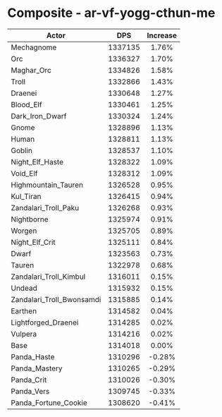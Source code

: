 # Composite - ar-vf-yogg-cthun-me
| Actor | DPS | Increase |
|---|:---:|:---:|
|Mechagnome|1337135|1.76%|
|Orc|1336327|1.70%|
|Maghar_Orc|1334826|1.58%|
|Troll|1332866|1.43%|
|Draenei|1330648|1.27%|
|Blood_Elf|1330461|1.25%|
|Dark_Iron_Dwarf|1330324|1.24%|
|Gnome|1328896|1.13%|
|Human|1328811|1.13%|
|Goblin|1328537|1.10%|
|Night_Elf_Haste|1328322|1.09%|
|Void_Elf|1328312|1.09%|
|Highmountain_Tauren|1326528|0.95%|
|Kul_Tiran|1326415|0.94%|
|Zandalari_Troll_Paku|1326268|0.93%|
|Nightborne|1325974|0.91%|
|Worgen|1325705|0.89%|
|Night_Elf_Crit|1325111|0.84%|
|Dwarf|1323563|0.73%|
|Tauren|1322978|0.68%|
|Zandalari_Troll_Kimbul|1316011|0.15%|
|Undead|1315932|0.15%|
|Zandalari_Troll_Bwonsamdi|1315885|0.14%|
|Earthen|1314582|0.04%|
|Lightforged_Draenei|1314285|0.02%|
|Vulpera|1314216|0.02%|
|Base|1314018|0.00%|
|Panda_Haste|1310296|-0.28%|
|Panda_Mastery|1310265|-0.29%|
|Panda_Crit|1310026|-0.30%|
|Panda_Vers|1309745|-0.33%|
|Panda_Fortune_Cookie|1308620|-0.41%|
